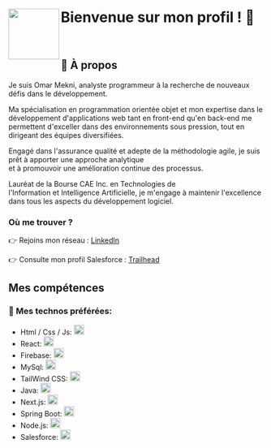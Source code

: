 # <img align="left" src="https://github.com/OmarMekni/OmarMekni/assets/112511422/b45bd91d-a455-4215-998a-eec59fdd51e1?raw=true" width="100" height="100">  Bienvenue sur mon profil ! 👋
<br/>

## 🚀 À propos  
Je suis Omar Mekni, analyste programmeur à la recherche de nouveaux défis dans le développement. 

Ma spécialisation en programmation orientée objet et mon expertise dans le développement d'applications web tant en front-end
qu'en back-end me permettent d'exceller dans des environnements sous pression, tout en dirigeant des équipes diversifiées. 

Engagé dans l'assurance qualité et adepte de la méthodologie agile, je suis prêt à apporter une approche analytique  
et à promouvoir une amélioration continue des processus. 

Lauréat de la Bourse CAE Inc. en Technologies de  
l'Information et Intelligence Artificielle, je m'engage à maintenir l'excellence dans tous les aspects du développement logiciel.




### Où me trouver ?
👉 Rejoins mon réseau : [LinkedIn](https://www.linkedin.com/in/omar-mekni/)

👉 Consulte mon profil Salesforce : [Trailhead](https://www.salesforce.com/trailblazer/vl6adjgedpt7yhl2fe)


## Mes compétences

### 🤘 Mes technos préférées: 

* Html / Css / Js: <img height="20" src="https://www.enovations.fr/wp-content/uploads/2017/04/clients-web-riches-1038x400.jpg">
* React: <img height="20" src="https://upload.wikimedia.org/wikipedia/commons/a/a7/React-icon.svg">
* Firebase: <img height="20" src="https://seeklogo.com/images/F/firebase-logo-402F407EE0-seeklogo.com.png">
* MySql: <img height="20" src="https://upload.wikimedia.org/wikipedia/labs/8/8e/Mysql_logo.png">
* TailWind CSS: <img height="20" src="https://upload.wikimedia.org/wikipedia/commons/d/d5/Tailwind_CSS_Logo.svg">
* Java: <img height="20" src="https://upload.wikimedia.org/wikipedia/commons/thumb/b/bb/Java-logo.png/640px-Java-logo.png">
* Next.js: <img height="20" src="https://upload.wikimedia.org/wikipedia/commons/8/8e/Nextjs-logo.svg">
* Spring Boot: <img height="20" src="https://upload.wikimedia.org/wikipedia/commons/4/44/Spring_Framework_Logo_2018.svg">
* Node.js: <img height="20" src="https://upload.wikimedia.org/wikipedia/commons/d/d9/Node.js_logo.svg">
* Salesforce: <img height="20" src="https://upload.wikimedia.org/wikipedia/commons/f/f9/Salesforce.com_logo.svg">
